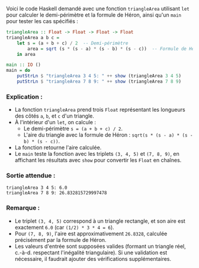 Voici le code Haskell demandé avec une fonction `triangleArea` utilisant `let` pour calculer le demi-périmètre et la formule de Héron, ainsi qu'un `main` pour tester les cas spécifiés :

```haskell
triangleArea :: Float -> Float -> Float -> Float
triangleArea a b c =
    let s = (a + b + c) / 2  -- Demi-périmètre
        area = sqrt (s * (s - a) * (s - b) * (s - c))  -- Formule de Héron
    in area

main :: IO ()
main = do
    putStrLn $ "triangleArea 3 4 5: " ++ show (triangleArea 3 4 5)
    putStrLn $ "triangleArea 7 8 9: " ++ show (triangleArea 7 8 9)
```

### Explication :
- La fonction `triangleArea` prend trois `Float` représentant les longueurs des côtés `a`, `b`, et `c` d'un triangle.
- À l'intérieur d'un `let`, on calcule :
  - Le demi-périmètre `s = (a + b + c) / 2`.
  - L'aire du triangle avec la formule de Héron : `sqrt(s * (s - a) * (s - b) * (s - c))`.
- La fonction retourne l'aire calculée.
- Le `main` teste la fonction avec les triplets `(3, 4, 5)` et `(7, 8, 9)`, en affichant les résultats avec `show` pour convertir les `Float` en chaînes.

### Sortie attendue :
```
triangleArea 3 4 5: 6.0
triangleArea 7 8 9: 26.832815729997478
```

### Remarque :
- Le triplet `(3, 4, 5)` correspond à un triangle rectangle, et son aire est exactement `6.0` (car `(1/2) * 3 * 4 = 6`).
- Pour `(7, 8, 9)`, l'aire est approximativement `26.8328`, calculée précisément par la formule de Héron.
- Les valeurs d'entrée sont supposées valides (formant un triangle réel, c.-à-d. respectant l'inégalité triangulaire). Si une validation est nécessaire, il faudrait ajouter des vérifications supplémentaires.
